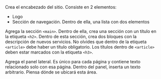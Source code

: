 Crea el encabezado del sitio. Consiste en 2 elementos:

  * Logo
  * Sección de navegación. Dentro de ella, una lista con dos elementos

Agrega la sección `<main>`. Dentro de ella, crea una sección con un título en la etiqueta `<h2>`. Dentro de esta sección, crea dos bloques con la descripción de nuevos servicios. No olvides que dentro de la etiqueta `<article>` debe haber un título obligatorio. Los títulos dentro de `<article>` deben estar marcados con la etiqueta `<h3>`.

Agrega el panel lateral. Es único para cada página y contiene texto relacionado solo con esa página. Dentro del panel, inserta un texto arbitrario. Piensa dónde se ubicará esta área.
